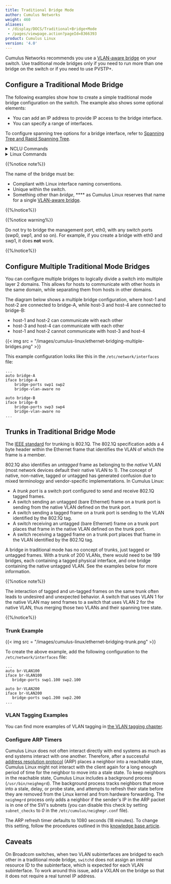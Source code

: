 ```yaml
---
title: Traditional Bridge Mode
author: Cumulus Networks
weight: 460
aliases:
 - /display/DOCS/Traditional+Bridge+Mode
 - /pages/viewpage.action?pageId=8366393
product: Cumulus Linux
version: '4.0'
---
```

Cumulus Networks recommends you use a [VLAN-aware bridge](../../Ethernet-Bridging-VLANs/VLAN-aware-Bridge-Mode/) on your switch. Use traditional mode bridges only if you need to run more than one bridge on the switch or if you need to use PVSTP+.

## Configure a Traditional Mode Bridge

The following examples show how to create a simple traditional mode bridge configuration on the switch. The example also shows some optional elements:

- You can add an IP address to provide IP access to the bridge interface.
- You can specify a range of interfaces.

To configure spanning tree options for a bridge interface, refer to [Spanning Tree and Rapid Spanning Tree](../../Spanning-Tree-and-Rapid-Spanning-Tree/).

<details>

<summary>NCLU Commands </summary>

The following example commands configure a traditional mode bridge called my\_bridge with IP address 10.10.10.10/24. swp1, swp2, swp3, and swp4 are members of the bridge.

```
cumulus@switch:~$ net add bridge my_bridge ports swp1-4
cumulus@switch:~$ net add bridge my_bridge ip address 10.10.10.10/24
cumulus@switch:~$ net pending
cumulus@switch:~$ net commit
```

</details>

<details>

<summary>Linux Commands </summary>

Edit the `/etc/network/interfaces` file. The following example command configures a traditional mode bridge called my\_bridge with IP address 10.10.10.10/24. swp1, swp2, swp3, and swp4 are members of the bridge.

```
...
auto swp1
iface swp1

auto swp2
iface swp2

auto swp3
iface swp3

auto swp4
iface swp4

auto my_bridge 
iface my_bridge 
    address 10.10.10.10/24 
    bridge-ports swp1 swp2 swp3 swp4 
    bridge-vlan-aware no
...
```

Run the `ifreload -a` command to reload the network configuration:

```
cumulus@switch:~$ sudo ifreload -a
```

</details>

{{%notice note%}}

The name of the bridge must be:

- Compliant with Linux interface naming conventions.
- Unique within the switch.
- Something other than *bridge*, **** as Cumulus Linux reserves that name for a single [VLAN-aware bridge](../../Ethernet-Bridging-VLANs/VLAN-aware-Bridge-Mode/).

{{%/notice%}}

{{%notice warning%}}

Do not try to bridge the management port, eth0, with any switch ports (swp0, swp1, and so on). For example, if you create a bridge with eth0 and swp1, it does **not** work.

{{%/notice%}}

## Configure Multiple Traditional Mode Bridges

You can configure multiple bridges to logically divide a switch into multiple layer 2 domains. This allows for hosts to communicate with other hosts in the same domain, while separating them from hosts in other domains.

The diagram below shows a multiple bridge configuration, where host-1 and host-2 are connected to bridge-A, while host-3 and host-4 are connected to bridge-B:

- host-1 and host-2 can communicate with each other
- host-3 and host-4 can communicate with each other
- host-1 and host-2 cannot communicate with host-3 and host-4

{{< img src = "/images/cumulus-linux/ethernet-bridging-multiple-bridges.png" >}}

This example configuration looks like this in the `/etc/network/interfaces` file:

```
...
auto bridge-A
iface bridge-A
    bridge-ports swp1 swp2
    bridge-vlan-aware no

auto bridge-B
iface bridge-B
    bridge-ports swp3 swp4
    bridge-vlan-aware no
...
```

## Trunks in Traditional Bridge Mode

The [IEEE standard](http://www.ieee802.org/1/pages/802.1Q.html) for trunking is 802.1Q. The 802.1Q specification adds a 4 byte header within the Ethernet frame that identifies the VLAN of which the frame is a member.

802.1Q also identifies an *untagged* frame as belonging to the *native* VLAN (most network devices default their native VLAN to 1). The concept of native, non-native, tagged or untagged has generated confusion due to mixed terminology and vendor-specific implementations. In Cumulus Linux:

- A *trunk port* is a switch port configured to send and receive 802.1Q tagged frames.
- A switch sending an untagged (bare Ethernet) frame on a trunk port is sending from the native VLAN defined on the trunk port.
- A switch sending a tagged frame on a trunk port is sending to the VLAN identified by the 802.1Q tag.
- A switch receiving an untagged (bare Ethernet) frame on a trunk port places that frame in the native VLAN defined on the trunk port.
- A switch receiving a tagged frame on a trunk port places that frame in the VLAN identified by the 802.1Q tag.

A bridge in traditional mode has no concept of trunks, just tagged or untagged frames. With a trunk of 200 VLANs, there would need to be 199 bridges, each containing a tagged physical interface, and one bridge containing the native untagged VLAN. See the examples below for more information.

{{%notice note%}}

The interaction of tagged and un-tagged frames on the same trunk often leads to undesired and unexpected behavior. A switch that uses VLAN 1 for the native VLAN may send frames to a switch that uses VLAN 2 for the native VLAN, thus merging those two VLANs and their spanning tree state.

{{%/notice%}}

### Trunk Example

{{< img src = "/images/cumulus-linux/ethernet-bridging-trunk.png" >}}

To create the above example, add the following configuration to the `/etc/network/interfaces` file:

```
...
auto br-VLAN100
iface br-VLAN100
   bridge-ports swp1.100 swp2.100

auto br-VLAN200
iface br-VLAN200
   bridge-ports swp1.200 swp2.200
...
```

### VLAN Tagging Examples

You can find more examples of VLAN tagging in [the VLAN tagging chapter](../../Ethernet-Bridging-VLANs/VLAN-Tagging).

### Configure ARP Timers

Cumulus Linux does not often interact directly with end systems as much as end systems interact with one another. Therefore, after a successful [address resolution protocol](http://linux-ip.net/html/ether-arp.html) (ARP) places a neighbor into a reachable state, Cumulus Linux might not interact with the client again for a long enough period of time for the neighbor to move into a stale state. To keep neighbors in the reachable state, Cumulus Linux includes a background process (`/usr/bin/neighmgrd`). The background process tracks neighbors that move into a stale, delay, or probe state, and attempts to refresh their state before they are removed from the Linux kernel and from hardware forwarding. The `neighmgrd` process only adds a neighbor if the sender's IP in the ARP packet is in one of the SVI's subnets (you can disable this check by setting `subnet_checks` to *0* in the `/etc/cumulus/neighmgr.conf` file).

The ARP refresh timer defaults to 1080 seconds (18 minutes). To change this setting, follow the procedures outlined in this [knowledge base article](https://support.cumulusnetworks.com/hc/en-us/articles/202012933).

## Caveats

On Broadcom switches, when two VLAN subinterfaces are bridged to each other in a traditional mode bridge, `switchd` does not assign an internal resource ID to the subinterface, which is expected for each VLAN subinterface. To work around this issue, add a VXLAN on the bridge so that it does not require a real tunnel IP address.
